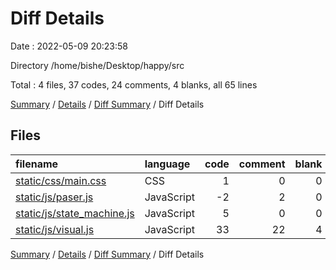 # Diff Details

Date : 2022-05-09 20:23:58

Directory /home/bishe/Desktop/happy/src

Total : 4 files,  37 codes, 24 comments, 4 blanks, all 65 lines

[Summary](results.md) / [Details](details.md) / [Diff Summary](diff.md) / Diff Details

## Files
| filename | language | code | comment | blank | total |
| :--- | :--- | ---: | ---: | ---: | ---: |
| [static/css/main.css](/static/css/main.css) | CSS | 1 | 0 | 0 | 1 |
| [static/js/paser.js](/static/js/paser.js) | JavaScript | -2 | 2 | 0 | 0 |
| [static/js/state_machine.js](/static/js/state_machine.js) | JavaScript | 5 | 0 | 0 | 5 |
| [static/js/visual.js](/static/js/visual.js) | JavaScript | 33 | 22 | 4 | 59 |

[Summary](results.md) / [Details](details.md) / [Diff Summary](diff.md) / Diff Details